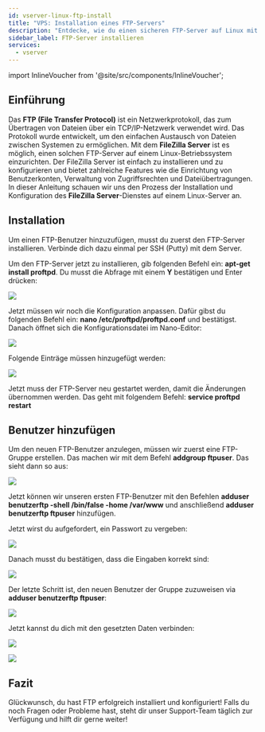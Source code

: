 ```yaml
---
id: vserver-linux-ftp-install
title: "VPS: Installation eines FTP-Servers"
description: "Entdecke, wie du einen sicheren FTP-Server auf Linux mit FileZilla Server einrichtest und verwaltest, um Dateien effizient zu übertragen → Jetzt mehr erfahren"
sidebar_label: FTP-Server installieren
services:
  - vserver
---
```


import InlineVoucher from '@site/src/components/InlineVoucher';

## Einführung

Das **FTP (File Transfer Protocol)** ist ein Netzwerkprotokoll, das zum Übertragen von Dateien über ein TCP/IP-Netzwerk verwendet wird. Das Protokoll wurde entwickelt, um den einfachen Austausch von Dateien zwischen Systemen zu ermöglichen. Mit dem **FileZilla Server** ist es möglich, einen solchen FTP-Server auf einem Linux-Betriebssystem einzurichten. Der FileZilla Server ist einfach zu installieren und zu konfigurieren und bietet zahlreiche Features wie die Einrichtung von Benutzerkonten, Verwaltung von Zugriffsrechten und Dateiübertragungen. In dieser Anleitung schauen wir uns den Prozess der Installation und Konfiguration des **FileZilla Server**-Dienstes auf einem Linux-Server an.

<InlineVoucher />

## Installation

Um einen FTP-Benutzer hinzuzufügen, musst du zuerst den FTP-Server installieren. Verbinde dich dazu einmal per SSH (Putty) mit dem Server.

Um den FTP-Server jetzt zu installieren, gib folgenden Befehl ein: **apt-get install proftpd**. Du musst die Abfrage mit einem **Y** bestätigen und Enter drücken:

![](https://screensaver01.zap-hosting.com/index.php/s/seKtY9GBELG78in/preview)

Jetzt müssen wir noch die Konfiguration anpassen. Dafür gibst du folgenden Befehl ein: **nano /etc/proftpd/proftpd.conf** und bestätigst. Danach öffnet sich die Konfigurationsdatei im Nano-Editor:

![](https://screensaver01.zap-hosting.com/index.php/s/J5kS2bJFjDyLpCZ/preview)

Folgende Einträge müssen hinzugefügt werden:

![](https://screensaver01.zap-hosting.com/index.php/s/TZoDZpiBQi5Yb5L/preview)

Jetzt muss der FTP-Server neu gestartet werden, damit die Änderungen übernommen werden. Das geht mit folgendem Befehl: **service proftpd restart**

## Benutzer hinzufügen

Um den neuen FTP-Benutzer anzulegen, müssen wir zuerst eine FTP-Gruppe erstellen. Das machen wir mit dem Befehl **addgroup ftpuser**. Das sieht dann so aus:

![](https://screensaver01.zap-hosting.com/index.php/s/M2jnE6mWqQLKkme/preview)

Jetzt können wir unseren ersten FTP-Benutzer mit den Befehlen **adduser benutzerftp -shell /bin/false -home /var/www** und anschließend **adduser benutzerftp ftpuser** hinzufügen.

Jetzt wirst du aufgefordert, ein Passwort zu vergeben:

![](https://screensaver01.zap-hosting.com/index.php/s/LKsops7sKTr2jXt/preview)

Danach musst du bestätigen, dass die Eingaben korrekt sind:

![](https://screensaver01.zap-hosting.com/index.php/s/LWdMS2j7PnRQwnd/preview)

Der letzte Schritt ist, den neuen Benutzer der Gruppe zuzuweisen via **adduser benutzerftp ftpuser**:

![](https://screensaver01.zap-hosting.com/index.php/s/66fqTTttpM5BPkg/preview)

Jetzt kannst du dich mit den gesetzten Daten verbinden:

![](https://screensaver01.zap-hosting.com/index.php/s/ftccknJBSoC2pCH/preview)

![](https://screensaver01.zap-hosting.com/index.php/s/zRsRHA3NWNCwcsj/preview)

## Fazit

Glückwunsch, du hast FTP erfolgreich installiert und konfiguriert! Falls du noch Fragen oder Probleme hast, steht dir unser Support-Team täglich zur Verfügung und hilft dir gerne weiter!

<InlineVoucher />